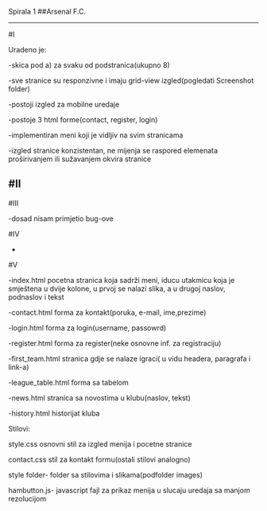 Spirala 1
##Arsenal F.C.
*********

#I

Uradeno je: 

-skica pod a) za svaku od podstranica(ukupno 8)

-sve stranice su responzivne i imaju grid-view izgled(pogledati Screenshot folder)

-postoji izgled za mobilne uredaje 

-postoje 3 html forme(contact, register, login)

-implementiran meni koji je vidljiv na svim stranicama

-izgled stranice konzistentan, ne mijenja se raspored elemenata proširivanjem ili sužavanjem okvira stranice

#II
-

#III

-dosad nisam primjetio bug-ove 

#IV

-

#V

-index.html pocetna stranica koja sadrži meni, iducu utakmicu koja je smještena u dvije kolone, u prvoj se 
nalazi slika, a u drugoj naslov, podnaslov i tekst

-contact.html  forma za kontakt(poruka, e-mail, ime,prezime)

-login.html forma za login(username, passowrd)

-register.html forma za register(neke osnovne inf. za registraciju)

-first_team.html stranica gdje se nalaze igraci( u vidu headera, paragrafa i link-a)

-league_table.html forma sa tabelom

-news.html stranica sa novostima u klubu(naslov, tekst)

-history.html historijat kluba

Stilovi:

style.css osnovni stil za izgled menija i pocetne stranice

contact.css stil za kontakt formu(ostali stilovi analogno)

style folder- folder sa stilovima i slikama(podfolder images)

hambutton.js- javascript fajl za prikaz menija u slucaju uredaja sa manjom rezolucijom
